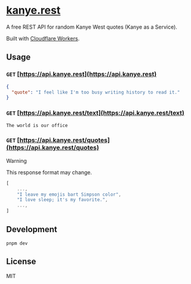 # [kanye.rest](https://kanye.rest)

A free REST API for random Kanye West quotes (Kanye as a Service).

Built with [Cloudflare Workers](https://workers.cloudflare.com/).

## Usage

### `GET` [https://api.kanye.rest](https://api.kanye.rest)

```json
{
  "quote": "I feel like I'm too busy writing history to read it."
}
```

### `GET` [https://api.kanye.rest/text](https://api.kanye.rest/text)

```text
The world is our office
```

### `GET` [https://api.kanye.rest/quotes](https://api.kanye.rest/quotes)

> [!WARNING]  
> This response format may change.

```ts
[
    ...,
    "I leave my emojis bart Simpson color",
    "I love sleep; it's my favorite.",
    ...,
]
```

## Development

```shell
pnpm dev
```

## License

MIT
